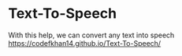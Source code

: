 # Text-To-Speech
With this help, we can convert any text into speech
https://codefkhan14.github.io/Text-To-Speech/
